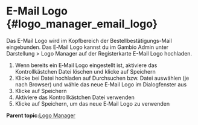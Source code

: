 # E-Mail Logo {#logo_manager_email_logo}

Das E-Mail Logo wird im Kopfbereich der Bestellbestätigungs-Mail eingebunden. Das E‑Mail Logo kannst du im Gambio Admin unter Darstellung \> Logo Manager auf der Registerkarte E-Mail Logo hochladen.

1.  Wenn bereits ein E‑Mail Logo eingestellt ist, aktiviere das Kontrollkästchen Datei löschen und klicke auf Speichern
2.  Klicke bei Datei hochladen auf Durchsuchen bzw. Datei auswählen \(je nach Browser\) und wähle das neue E‑Mail Logo im Dialogfenster aus
3.  Klicke auf Speichern
4.  Aktiviere das Kontrollkästchen Datei verwenden
5.  Klicke auf Speichern, um das neue E‑Mail Logo zu verwenden

**Parent topic:**[Logo Manager](10_3_Logo_Manager.md)

